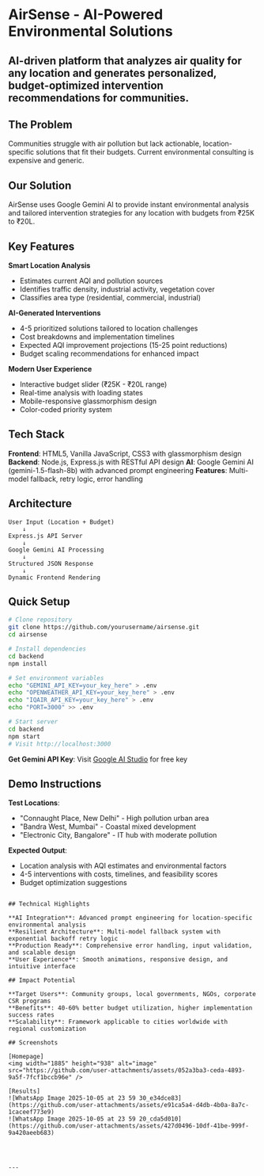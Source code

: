 # AirSense - AI-Powered Environmental Solutions

AI-driven platform that analyzes air quality for any location and generates personalized, budget-optimized intervention recommendations for communities.
---


## The Problem

Communities struggle with air pollution but lack actionable, location-specific solutions that fit their budgets. Current environmental consulting is expensive and generic.

## Our Solution

AirSense uses Google Gemini AI to provide instant environmental analysis and tailored intervention strategies for any location with budgets from ₹25K to ₹20L.

## Key Features

**Smart Location Analysis**
- Estimates current AQI and pollution sources
- Identifies traffic density, industrial activity, vegetation cover
- Classifies area type (residential, commercial, industrial)

**AI-Generated Interventions**
- 4-5 prioritized solutions tailored to location challenges
- Cost breakdowns and implementation timelines
- Expected AQI improvement projections (15-25 point reductions)
- Budget scaling recommendations for enhanced impact

**Modern User Experience**
- Interactive budget slider (₹25K - ₹20L range)
- Real-time analysis with loading states
- Mobile-responsive glassmorphism design
- Color-coded priority system

## Tech Stack

**Frontend**: HTML5, Vanilla JavaScript, CSS3 with glassmorphism design
**Backend**: Node.js, Express.js with RESTful API design
**AI**: Google Gemini AI (gemini-1.5-flash-8b) with advanced prompt engineering
**Features**: Multi-model fallback, retry logic, error handling

## Architecture

```
User Input (Location + Budget)
    ↓
Express.js API Server
    ↓
Google Gemini AI Processing
    ↓
Structured JSON Response
    ↓
Dynamic Frontend Rendering
```

## Quick Setup

```bash
# Clone repository
git clone https://github.com/yourusername/airsense.git
cd airsense

# Install dependencies
cd backend
npm install

# Set environment variables
echo "GEMINI_API_KEY=your_key_here" > .env
echo "OPENWEATHER_API_KEY=your_key_here" > .env
echo "IQAIR_API_KEY=your_key_here" > .env
echo "PORT=3000" >> .env

# Start server
cd backend
npm start
# Visit http://localhost:3000
```

**Get Gemini API Key**: Visit [Google AI Studio](https://makersuite.google.com/app/apikey) for free key

## Demo Instructions

**Test Locations**:
- "Connaught Place, New Delhi" - High pollution urban area
- "Bandra West, Mumbai" - Coastal mixed development  
- "Electronic City, Bangalore" - IT hub with moderate pollution

**Expected Output**:
- Location analysis with AQI estimates and environmental factors
- 4-5 interventions with costs, timelines, and feasibility scores
- Budget optimization suggestions

```

## Technical Highlights

**AI Integration**: Advanced prompt engineering for location-specific environmental analysis
**Resilient Architecture**: Multi-model fallback system with exponential backoff retry logic
**Production Ready**: Comprehensive error handling, input validation, and scalable design
**User Experience**: Smooth animations, responsive design, and intuitive interface

## Impact Potential

**Target Users**: Community groups, local governments, NGOs, corporate CSR programs
**Benefits**: 40-60% better budget utilization, higher implementation success rates
**Scalability**: Framework applicable to cities worldwide with regional customization

## Screenshots

[Homepage]
<img width="1885" height="938" alt="image" src="https://github.com/user-attachments/assets/052a3ba3-ceda-4893-9a5f-7fcf1bccb96e" />

[Results]
![WhatsApp Image 2025-10-05 at 23 59 30_e34dce83](https://github.com/user-attachments/assets/e91ca5a4-d4db-4b0a-8a7c-1caceef773e9)
![WhatsApp Image 2025-10-05 at 23 59 20_cda5d010](https://github.com/user-attachments/assets/427d0496-10df-41be-999f-9a420aeeb683)




---

